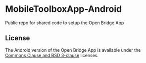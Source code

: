 # MobileToolboxApp-Android
Public repo for shared code to setup the Open Bridge App
## License
The Android version of the Open Bridge App is available under the [Commons Clause and BSD 3-clause](LICENSE) licenses.
